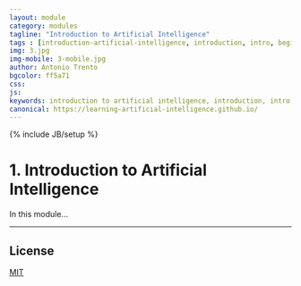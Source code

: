 ```yaml
---
layout: module
category: modules
tagline: "Introduction to Artificial Intelligence"
tags : [introduction-artificial-intelligence, introduction, intro, beginner, artificial-intelligence, ai, module]
img: 3.jpg
img-mobile: 3-mobile.jpg
author: Antonio Trento
bgcolor: ff5a71
css: 
js: 
keywords: introduction to artificial intelligence, introduction, intro, beginner, artificial intelligence, ai, 
canonical: https://learning-artificial-intelligence.github.io/
---
```

{% include JB/setup %}

# 1. Introduction to Artificial Intelligence

In this module...

***

## License

[MIT](http://www.opensource.org/licenses/MIT)
